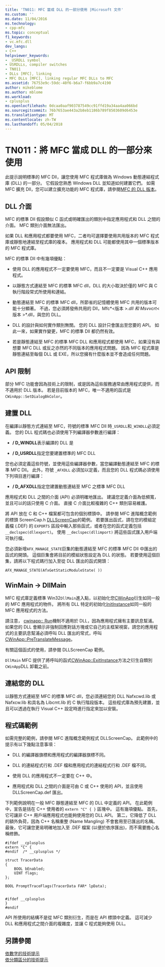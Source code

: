 ```yaml
---
title: 'TN011: MFC 當成 DLL 的一部分使用 |Microsoft 文件'
ms.custom: ''
ms.date: 11/04/2016
ms.technology:
- cpp-mfc
ms.topic: conceptual
f1_keywords:
- vc.mfc.dll
dev_langs:
- C++
helpviewer_keywords:
- _USRDLL symbol
- USRDLLs, compiler switches
- TN011
- DLLs [MFC], linking
- MFC DLLs [MFC], linking regular MFC DLLs to MFC
ms.assetid: 76753e9c-59dc-40f6-b6a7-f6bb9a7c4190
author: mikeblome
ms.author: mblome
ms.workload:
- cplusplus
ms.openlocfilehash: 0dcaa0aaf903787549cc91ffd19a34aa4aa066bd
ms.sourcegitcommit: 76b7653ae443a2b8eb1186b789f8503609d6453e
ms.translationtype: MT
ms.contentlocale: zh-TW
ms.lasthandoff: 05/04/2018
---
```

# <a name="tn011-using-mfc-as-part-of-a-dll"></a>TN011：將 MFC 當成 DLL 的一部分來使用
此提示說明標準的 MFC Dll，讓您使用 MFC 程式庫做為 Windows 動態連結程式庫 (DLL) 的一部分。 它假設您熟悉 Windows DLL 並知道如何建置它們。 如需 MFC 擴充 Dll，您可以建立擴充功能的 MFC 程式庫，請參閱[MFC 的 DLL 版本](../mfc/tn033-dll-version-of-mfc.md)。  
  
## <a name="dll-interfaces"></a>DLL 介面  
 MFC 的標準 Dll 假設類似 C 函式或明確匯出的類別中指定應用程式和 DLL 之間的介面。 MFC 類別介面無法匯出。  
  
 如果 DLL 和應用程式都要使用 MFC，二者均可選擇要使用共用版本的 MFC 程式庫或靜態地連結至程式庫的複本。 應用程式和 DLL 可能都使用其中一個標準版本的 MFC 程式庫。  
  
 MFC 的標準 Dll 中有幾項優點：  
  
-   使用 DLL 的應用程式不一定要使用 MFC，而且不一定要是 Visual C++ 應用程式。  
  
-   以靜態方式連結至 MFC 的標準 MFC dll，DLL 的大小取決於僅的 MFC 與 C 執行階段常式所使用和連結。  
  
-   動態連結至 MFC 的標準 MFC dll，所節省的記憶體使用 MFC 共用的版本可能十分顯著。 不過，您必須將發佈共用的 Dll，Mfc*\<版本 >*.dll 和 Msvvcrt*\<版本 >*.dll，與您的 DLL。  
  
-   DLL 的設計與如何實作類別無關。 您的 DLL 設計只會匯出至您要的 API。 如此一來，如果實作變更，MFC 的標準 Dll 都仍然有效。  
  
-   若是靜態連結至 MFC 的標準 MFC DLL 和應用程式都使用 MFC，如果沒有與想要 MFC DLL 或反之亦然的不同版本的應用程式問題。 因為 MFC 程式庫是靜態連結至每個 DLL 或 EXE，所以您擁有什麼版本並不會造成任何問題。  
  
## <a name="api-limitations"></a>API 限制  
 部分 MFC 功能會因為技術上的限制，或是因為這些服務通常由應用程式提供，而不適用於 DLL 版本。 若是目前版本的 MFC，唯一不適用的函式是 `CWinApp::SetDialogBkColor`。  
  
## <a name="building-your-dll"></a>建置 DLL  
 在編譯以靜態方式連結至 MFC，符號的標準 MFC Dll 時`_USRDLL`和`_WINDLL`必須定義。 您的 DLL 程式碼也必須使用下列編譯器參數進行編譯：  
  
- **/ D_WINDLL**表示編譯的 DLL 是  
  
- **/ D_USRDLL**指定您要建置標準的 MFC DLL  
  
 您也必須定義這些符號，並使用這些編譯器參數，當您編譯動態連結至 MFC 的標準 MFC Dll。 此外，符號 `_AFXDLL` 必須加以定義，而且您的 DLL 程式碼必須使用下列項目進行編譯：  
  
- **/ D_AFXDLL**指定您建置動態連結至 MFC 之標準 MFC DLL  
  
 應用程式和 DLL 之間的介面 (API) 必須明確地匯出。 建議您定義介面為低頻寬，並且可以的話只使用 C 介面。 直接 C 介面比較複雜的 C++ 類別容易維護。  
  
 將 API 放在 C 和 C++ 檔案都可包含的個別標頭中。 請參閱 MFC 進階概念範例的標頭 ScreenCap.h [DLLScreenCap](../visual-cpp-samples.md)的範例。 若要匯出函式，請在您的模組定義檔 (.DEF) 的 `EXPORTS` 區段中輸入那些函式，或者在您的函式定義包括 `__declspec(dllexport)`。 使用 `__declspec(dllimport)` 將這些函式匯入用戶端可執行檔。  
  
 您必須新增`AFX_MANAGE_STATE`巨集的動態連結至 MFC 的標準 MFC Dll 中匯出的函式的開頭。 這個巨集會將目前的模組狀態設定為 DLL 的狀態。 若要使用這個巨集，請將以下程式碼行加入至從 DLL 匯出的函式開頭：  
  
 `AFX_MANAGE_STATE(AfxGetStaticModuleState( ))`  
  
## <a name="winmain---dllmain"></a>WinMain -> DllMain  
 MFC 程式庫定義標準 Win32`DllMain`進入點，以初始化您[CWinApp](../mfc/reference/cwinapp-class.md)衍生如同一般的 MFC 應用程式的物件。 將所有 DLL 特定的初始化[InitInstance](../mfc/reference/cwinapp-class.md#initinstance)如同一般的 MFC 應用程式的方法。  
  
 請注意， [cwinapp:: Run](../mfc/reference/cwinapp-class.md#run)機制不適用於 DLL，因為應用程式擁有主要訊息幫浦。 如果您的 DLL 會顯示非強制回應對話方塊或它自己的主框架視窗，請您的應用程式的主要訊息幫浦必須呼叫 DLL 匯出的常式，呼叫[CWinApp::PreTranslateMessage](../mfc/reference/cwinapp-class.md#pretranslatemessage)。  
  
 有關這個函式的使用，請參閱 DLLScreenCap 範例。  
  
 `DllMain` MFC 提供了將呼叫的函式[CWinApp::ExitInstance](../mfc/reference/cwinapp-class.md#exitinstance)方法之衍生自類別`CWinApp`DLL 卸載之前。  
  
## <a name="linking-your-dll"></a>連結您的 DLL  
 以靜態方式連結至 MFC 的標準 MFC dll，您必須連結您的 DLL Nafxcwd.lib 或 Nafxcw.lib 和具名為 Libcmt.lib 的 C 執行階段版本。 這些程式庫為預先建置，並且可以透過在執行 Visual C++ 設定時進行指定來加以安裝。  
  
## <a name="sample-code"></a>程式碼範例  
 如需完整的範例，請參閱 MFC 進階概念範例程式 DLLScreenCap。 此範例中的提示有以下幾點注意事項：  
  
-   DLL 的編譯器旗標和應用程式的編譯器旗標不同。  
  
-   DLL 的連結程式行和 .DEF 檔和應用程式的連結程式行和 .DEF 檔不同。  
  
-   使用 DLL 的應用程式不一定要在 C++ 中。  
  
-   應用程式和 DLL 之間的介面是可由 C 或 C++ 使用的 API，並且使用 DLLScreenCap.def 匯出。  
  
 下列範例說明在一般 MFC 靜態連結至 MFC 的 DLL 中定義的 API。 在此範例中，宣告是括在 C++ 使用者的 `extern "C" { }` 區塊中。 這有幾項優點。 首先，它可讓非 C++ 用戶端應用程式也能夠使用您的 DLL API。 第二，它降低了 DLL 的額外負荷，因為 C++ 名稱重整 (Name Mangling) 不會套用至已匯出的名稱。 最後，它可讓您更易明確地加入至 .DEF 檔案 (以便於依序匯出)，而不需要擔心名稱修飾。  
  
```  
#ifdef __cplusplus  
extern "C" {  
#endif  /* __cplusplus */  
 
struct TracerData  
{  
    BOOL bEnabled;  
    UINT flags;  
};  
 
BOOL PromptTraceFlags(TracerData FAR* lpData);

 
#ifdef __cplusplus  
}  
#endif  
```  
  
 API 所使用的結構不是從 MFC 類別衍生，而是在 API 標頭中定義。 這可減少 DLL 和應用程式之間介面的複雜度，並讓 C 程式能夠使用 DLL。  
  
## <a name="see-also"></a>另請參閱  
 [依數字的技術提示](../mfc/technical-notes-by-number.md)   
 [依分類區分的技術提示](../mfc/technical-notes-by-category.md)

